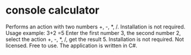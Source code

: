 # console calculator
Performs an action with two numbers +, -, *, /.
Installation is not required.
Usage example: 3+2 =5 Enter the first number 3, the second number 2, select the action +, -, *, /, get the result 5.
Installation is not required.
Not licensed. Free to use.
The application is written in C#.
